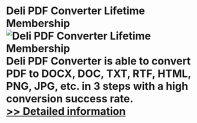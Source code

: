 # Deli PDF Converter Lifetime Membership<br />![Deli PDF Converter Lifetime Membership](https://mycommerce.akamaized.net/api/pimages/P300963327/BIG/300963327.PNG)<br />Deli PDF Converter is able to convert PDF to DOCX, DOC, TXT, RTF, HTML, PNG, JPG, etc. in 3 steps with a high conversion success rate.<br />[>> Detailed information](https://secure.shareit.com/shareit/product.html?productid=300963327&affiliateid=200057808)
